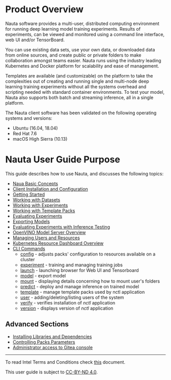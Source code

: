 # Product Overview

Nauta software provides a multi-user, distributed computing environment for running deep learning model training experiments. Results of experiments, can be viewed and monitored using a command line interface, web UI and/or TensorBoard. 

You can use existing data sets, use your own data, or downloaded data from online sources, and create public or private folders to make collaboration amongst teams easier. Nauta runs using the industry leading Kubernetes and Docker platform
for scalability and ease of management. 

Templates are available (and customizable) on the platform to take the complexities out of creating and running single and multi-node deep learning training experiments without all the systems overhead and scripting needed with standard container environments. To test your model, Nauta also supports both batch and streaming inference, all in a single platform.

The Nauta client software has been validated on the following operating systems and versions:

* Ubuntu (16.04, 18.04)
* Red Hat 7.6
* macOS High Sierra (10.13)

# Nauta User Guide Purpose

This guide describes how to use Nauta, and discusses the following topics:

* [Naua Basic Concepts](actions/concepts.md)
* [Client Installation and Configuration](actions/install_configure.md)
* [Getting Started](actions/getting_started.md)
* [Working with Datasets](actions/working_with_datasets.md)
* [Working with Experiments](actions/working_with_experiments.md)
* [Working with Template Packs](actions/template_packs.md)
* [Evaluating Experiments](actions/view_exp.md)
* [Exporting Models](actions/model_export.md)
* [Evaluating Experiments with Inference Testing](actions/inference_testing.md)
* [OpenVINO Model Server Overview](actions/openvino_inf.md)
* [Managing Users and Resources](actions/managing_users_resources.md)
* [Kubernetes Resource Dashboard Overview](actions/accessing_kubernetes.md)
* [CLI Commands](actions/view_cli_help.md)
    * [config](actions/config.md) - adjusts packs' configuration to resources available on a cluster 
    * [experiment](actions/experiment.md) - training and managing training jobs    
    * [launch](actions/launch.md) - launching browser for Web UI and Tensorboard
    * [model](actions/model.md) - export model
    * [mount](actions/mount.md) - displaying details concerning how to mount user's folders
    * [predict](actions/predict.md) - deploy and manage inference on trained model
    * [template](actions/template.md)  - manage template packs used by nctl application
    * [user](actions/user.md) - adding/deleting/listing users of the system 
    * [verify](actions/verify.md) - verifies installation of _nctl_ application
    * [version](actions/version.md) - displays version of _nctl_ application
        
## Advanced Sections

* [Installing Libraries and Dependencies](advanced/customlibs.md)
* [Controlling Packs Parameters](advanced/packs.md)
* [Administrator access to Gitea console](advanced/gitea_console.md)

- - - -

To read Intel Terms and Conditions check [this](TaC.md) document.

This user guide is subject to [CC-BY-ND 4.0](https://creativecommons.org/licenses/by-nd/4.0/).
